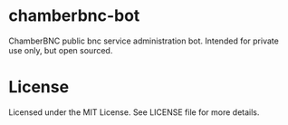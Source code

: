 chamberbnc-bot
=========

ChamberBNC public bnc service administration bot. Intended for private use only, but open sourced. 

License
=======

Licensed under the MIT License. See LICENSE file for more details.
